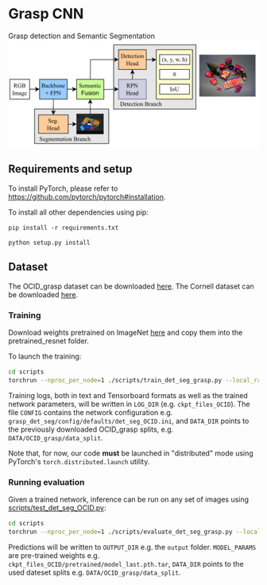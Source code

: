 # Grasp CNN
Grasp detection and Semantic Segmentation
<img src="Grasp_CNN.png" alt="scene">

## Requirements and setup

To install PyTorch, please refer to https://github.com/pytorch/pytorch#installation.

To install all other dependencies using pip:
```
pip install -r requirements.txt
```
```
python setup.py install
```

## Dataset
The OCID_grasp dataset can be downloaded [here](https://files.icg.tugraz.at/d/777515d0f6e74ed183c2/).
The Cornell dataset can be downloaded [here](https://www.kaggle.com/datasets/oneoneliu/cornell-grasp).


### Training
Download weights pretrained on ImageNet [here](https://files.icg.tugraz.at/d/1e84f72c1109485ba9f9/) and copy them into the pretrained_resnet folder.

To launch the training:
```bash
cd scripts
torchrun --nproc_per_node=1 ./scripts/train_det_seg_grasp.py --local_rank=INT --log_dir=LOGDIR CONFIG DATA_DIR DARASET_NAME
```
Training logs, both in text and Tensorboard formats as well as the trained network parameters, will be written 
in `LOG_DIR` (e.g. `ckpt_files_OCID`).
The file `CONFIG` contains the network configuration e.g. `grasp_det_seg/config/defaults/det_seg_OCID.ini`, 
and `DATA_DIR` points to the previously downloaded OCID_grasp splits, e.g. `DATA/OCID_grasp/data_split`.

Note that, for now, our code **must** be launched in "distributed" mode using PyTorch's `torch.distributed.launch`
utility.

### Running evaluation

Given a trained network, inference can be run on any set of images using
[scripts/test_det_seg_OCID.py](scripts/test_det_seg_grasp.py):
```bash
cd scripts
torchrun --nproc_per_node=1 ./scripts/evaluate_det_seg_grasp.py --local_rank=INT --log_dir=LOG_DIR CONFIG MODEL_PARAMS DATA_DIR OUTPUT_DIR DATASET_NAME

```
Predictions will be written to `OUTPUT_DIR` e.g. the `output` folder. `MODEL_PARAMS` are pre-trained weights e.g. `ckpt_files_OCID/pretrained/model_last.pth.tar`, 
`DATA_DIR` points to the used dateset splits e.g. `DATA/OCID_grasp/data_split`.
